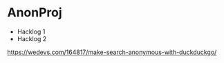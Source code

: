 # AnonProj

- Hacklog 1
- Hacklog 2

https://wedevs.com/164817/make-search-anonymous-with-duckduckgo/
